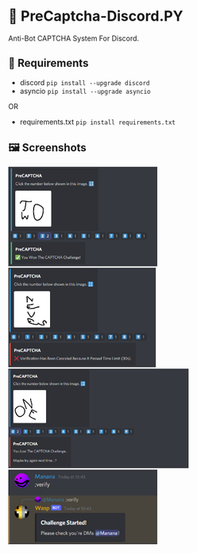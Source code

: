 # 🤖 PreCaptcha-Discord.PY
Anti-Bot CAPTCHA System For Discord.

## 🔌 Requirements
- discord `pip install --upgrade discord`
- asyncio `pip install --upgrade asyncio`

OR
- requirements.txt `pip install requirements.txt`

## 🖼️ Screenshots
<img src="https://github.com/aidangamin/PreCaptcha-Discord.PY/blob/main/screenshots/screenshot0.png?raw=true?size=1" alt="Screen0" height="200"/><img src="https://github.com/aidangamin/PreCaptcha-Discord.PY/blob/main/screenshots/screenshot1.png?raw=true?size=1" alt="Screen1" height="200"/><img src="https://github.com/aidangamin/PreCaptcha-Discord.PY/blob/main/screenshots/screenshot2.png?raw=true?size=1" alt="Screen2" height="200"/><img src="https://github.com/aidangamin/PreCaptcha-Discord.PY/blob/main/screenshots/screenshot3.png?raw=true?size=1" alt="Screen3" width="300"/>

